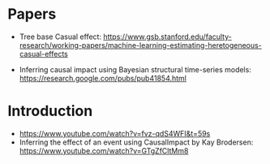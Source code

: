 
# Papers 

* Tree base Casual effect: https://www.gsb.stanford.edu/faculty-research/working-papers/machine-learning-estimating-heretogeneous-casual-effects

* Inferring causal impact using Bayesian structural time-series models: https://research.google.com/pubs/pub41854.html


# Introduction
* https://www.youtube.com/watch?v=fvz-qdS4WFI&t=59s
* Inferring the effect of an event using CausalImpact by Kay Brodersen: https://www.youtube.com/watch?v=GTgZfCltMm8
